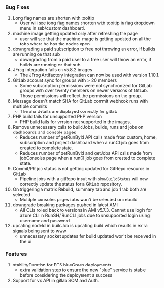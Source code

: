 ### Bug Fixes
1. Long flag names are shorten with tooltip
   - User will see long flag names shorten with tooltip in flag dropdown menu in sub/custom dashboard.
2. machine image getting updated only after refreshing the page
   - user will see that the machine image is getting updated on all the tabs where he has the nodes open
3. downgrading a paid subscription to free not throwing an error, if builds are running on that sub
    - downgrading from a paid user to a free user will throw an error, if builds are running on that sub
4. JFrog integration fails on v5.8.2 images
    - The JFrog Artifactory integration can now be used with version 1.10.1.
5. GitLab account sync for groups with > 20 members
    - Some subscription permissions were not synchronized for GitLab groups with over twenty members on newer versions of GitLab.  Those permissions will reflect the permissions on the group.
6. Message doesn't match SHA for GitLab commit webhook runs with multiple commits
    - The sha details are displayed correctly for gitlab
7. PHP build fails for unsupported PHP version.
    - PHP build fails for version not supported in the images.
8. Remove unnecessary calls to buildJobs, builds, runs and jobs on dashboards and console pages
    - Reduces number of getRunById API calls made from custom, home, subscription and project dashboard when a runCI job goes from created to complete state.
    - Reduces number of getRunById and getJobs API calls made from jobConsoles page when a runCI job goes from created to complete state.
9. Commit/PR job status is not getting updated for GitRepo resource in GitLab
    - Pipeline jobs with a gitRepo input with `showBuildStatus` will now correctly update the status for a GitLab repository.
10. On triggering a matrix Rebuild, summary tab and job 1 tab both are selected
    - Multiple consoles pages tabs won't be selected on rebuild
11. downgrade breaking packages pushed in latest AMI
    - All CLIs rolled back to versions in AMI v5.7.3. Cannot use login for azure CLI in RunSH/ RunCLI jobs due to unsupported login using username and password.
12. updating nodeId in buildJob is updating build which results in extra signals being sent to www
    - unnecessary socket updates for build updated won't be received in the ui

### Features
1. stabilityDuration for ECS blueGreen deployments
    - extra validation step to ensure the new "blue" service is stable before considering the deployment a success
2. Support for v4 API in gitlab SCM and Auth.